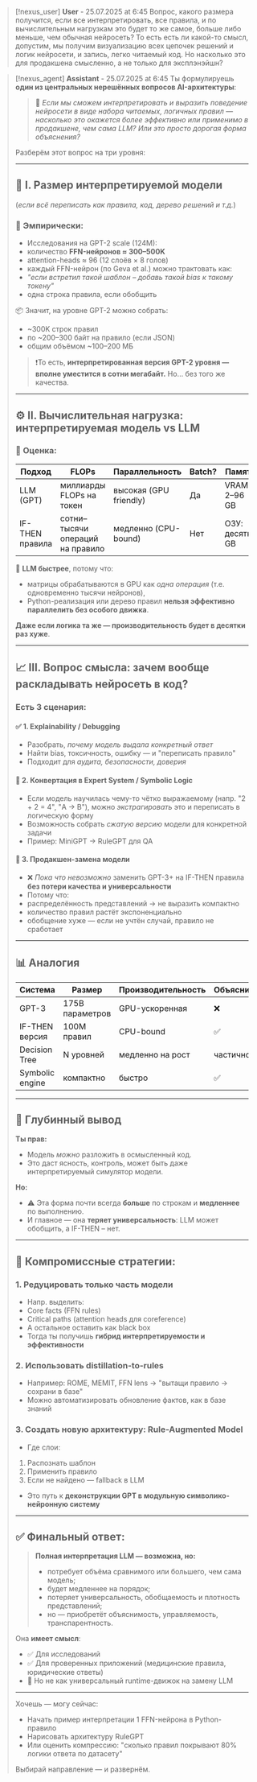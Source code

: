>[!nexus_user] **User** - 25.07.2025 at 6:45
> Вопрос, какого размера получится, если все интерпретировать, все правила, и по вычислительным нагрузкам это будет то же самое, больше либо меньше, чем обычная нейросеть? То есть есть ли какой-то смысл, допустим, мы получим визуализацию всех цепочек решений и логик нейросети, и запись, легко читаемый код. Но насколько это для продакшена смысленно, а не только для эксплэнэйшн?
<!-- UID: a4b9f802-40d9-44e2-95a1-7be3125877ca -->




>[!nexus_agent] **Assistant** - 25.07.2025 at 6:45
> Ты формулируешь **один из центральных нерешённых вопросов AI-архитектуры**:
> 
> > 🧠 *Если мы сможем интерпретировать и выразить поведение нейросети в виде набора читаемых, логичных правил — насколько это окажется более эффективно или применимо в продакшене, чем сама LLM? Или это просто дорогая форма объяснения?*
> 
> Разберём этот вопрос на три уровня:
> 
> ---
> 
> ## 📏 I. **Размер интерпретируемой модели** 
> (*если всё переписать как правила, код, дерево решений и т.д.*)
> 
> ### 🧠 Эмпирически:
> 
> - Исследования на GPT-2 scale (124M):
>  - количество **FFN-нейронов ≈ 300–500K**
>  - attention-heads ≈ 96 (12 слоёв × 8 голов)
>  - каждый FFN-нейрон (по Geva et al.) можно трактовать как:
>  - *"если встретил такой шаблон – добавь такой bias к такому токену"*
>  - одна строка правила, если обобщить
> 
> 📦 Значит, на уровне GPT-2 можно собрать:
> - ~300K строк правил
> - по ~200–300 байт на правило (если JSON)
> - общим объёмом ~100–200 МБ
> 
> > ❗То есть, **интерпретированная версия GPT-2 уровня — вполне уместится в сотни мегабайт.** 
> > Но… без того же качества.
> 
> ---
> 
> ## ⚙️ II. **Вычислительная нагрузка: интерпретируемая модель vs LLM**
> 
> ### 📌 Оценка:
> 
> | Подход | FLOPs | Параллельность | Batch? | Память |
> |--------|-------|----------------|--------|--------|
> | LLM (GPT) | миллиарды FLOPs на токен | высокая (GPU friendly) | Да | VRAM: 2–96 GB |
> | IF-THEN правила | сотни–тысячи операций на правило | медленно (CPU-bound) | Нет | ОЗУ: десятки GB |
> 
> 🧠 **LLM быстрее**, потому что:
> - матрицы обрабатываются в GPU как *одна операция* (т.е. одновременно тысячи нейронов),
> - Python-реализация или дерево правил **нельзя эффективно параллелить без особого движка**.
> 
> **Даже если логика та же — производительность будет в десятки раз хуже**.
> 
> ---
> 
> ## 📈 III. **Вопрос смысла: зачем вообще раскладывать нейросеть в код?**
> 
> ### Есть 3 сценария:
> 
> #### ✅ 1. **Explainability / Debugging** 
> - Разобрать, *почему модель выдала конкретный ответ* 
> - Найти bias, токсичность, ошибку — и "переписать правило" 
> - Подходит для *аудита, безопасности, доверия*
> 
> #### 🤖 2. **Конвертация в Expert System / Symbolic Logic**
> - Если модель научилась чему-то чётко выражаемому (напр. "2 + 2 = 4", "A → B"), можно *экстрагировать* это и переписать в логическую форму 
> - Возможность собрать *сжатую версию* модели для конкретной задачи 
> - Пример: MiniGPT → RuleGPT для QA
> 
> #### 🛑 3. **Продакшен-замена модели** 
> - ❌ *Пока что невозможно* заменить GPT-3+ на IF-THEN правила **без потери качества и универсальности** 
> - Потому что:
>  - распределённость представлений → не выразить компактно
>  - количество правил растёт экспоненциально
>  - обобщение хуже — если не учтён случай, правило не сработает
> 
> ---
> 
> ## 📊 Аналогия
> 
> | Система | Размер | Производительность | Объяснимость | Обобщение |
> |--------|--------|--------------------|--------------|-----------|
> | GPT-3 | 175B параметров | GPU-ускоренная | ❌ | ✅ |
> | IF-THEN версия | 100M правил | CPU-bound | ✅ | ❌ |
> | Decision Tree | N уровней | медленно на рост | частично | ❌ |
> | Symbolic engine | компактно | быстро | ✅ | ❌ |
> 
> ---
> 
> ## 🧬 Глубинный вывод
> 
> **Ты прав:**
> - Модель *можно* разложить в осмысленный код.
> - Это даст ясность, контроль, может быть даже интерпретируемый симулятор модели.
> 
> **Но:**
> - ⚠️ Эта форма почти всегда **больше** по строкам и **медленнее** по выполнению.
> - И главное — она **теряет универсальность**: LLM может обобщить, а IF-THEN – нет.
> 
> ---
> 
> ## 🤝 Компромиссные стратегии:
> 
> ### 1. **Редуцировать только часть модели**
> - Напр. выделить:
>  - Core facts (FFN rules)
>  - Critical paths (attention heads для coreference)
> - А остальное оставить как black box
> - Тогда ты получишь **гибрид интерпретируемости и эффективности**
> 
> ### 2. **Использовать distillation-to-rules**
> - Например: ROME, MEMIT, FFN lens → "вытащи правило → сохрани в базе" 
> - Можно автоматизировать обновление фактов, как в базе знаний
> 
> ### 3. **Создать новую архитектуру: Rule-Augmented Model**
> - Где слои: 
>  1. Распознать шаблон 
>  2. Применить правило 
>  3. Если не найдено — fallback в LLM 
> - Это путь к **деконструкции GPT в модульную символико-нейронную систему**
> 
> ---
> 
> ## ✅ Финальный ответ:
> 
> > **Полная интерпретация LLM — возможна, но:**
> > - потребует объёма сравнимого или большего, чем сама модель;
> > - будет медленнее на порядок;
> > - потеряет универсальность, обобщаемость и плотность представлений;
> > - но — приобретёт объяснимость, управляемость, транспарентность.
> 
> Она **имеет смысл**:
> - ✅ Для исследований
> - ✅ Для проверенных приложений (медицинские правила, юридические ответы)
> - 🛑 Но не как универсальный runtime-движок на замену LLM
> 
> ---
> 
> Хочешь — могу сейчас:
> - Начать пример интерпретации 1 FFN-нейрона в Python-правило
> - Нарисовать архитектуру RuleGPT
> - Или оценить компрессию: "сколько правил покрывают 80% логики ответа по датасету"
> 
> Выбирай направление — и развернём.
<!-- UID: 7773bae1-4361-4143-a52a-50c5910746a0 -->